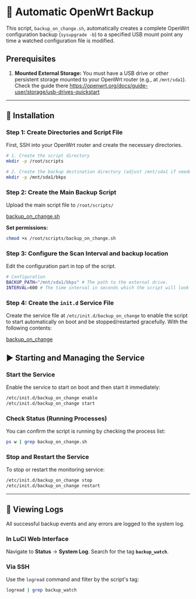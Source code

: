 

# 💾 Automatic OpenWrt Backup

This script, `backup_on_change.sh`, automatically creates a complete OpenWrt configuration backup (`sysupgrade -b`) to a specified USB mount point any time a watched configuration file is modified.

## Prerequisites

1.  **Mounted External Storage:** You must have a USB drive or other persistent storage mounted to your OpenWrt router (e.g., at `/mnt/sda1`).
      Check the guide there https://openwrt.org/docs/guide-user/storage/usb-drives-quickstart

-----

## 🚀 Installation

### Step 1: Create Directories and Script File

First, SSH into your OpenWrt router and create the necessary directories.

```bash
# 1. Create the script directory
mkdir -p /root/scripts

# 2. Create the backup destination directory (adjust /mnt/sda1 if needed)
mkdir -p /mnt/sda1/bkps
```

### Step 2: Create the Main Backup Script

Upload the main script file to `/root/scripts/`

[backup_on_change.sh](https://github.com/droidgren/openwrt/blob/main/scripts/autobackup/backup_on_change.sh)

**Set permissions:**

```bash
chmod +x /root/scripts/backup_on_change.sh
```

### Step 3: Configure the Scan Interval and backup location

Edit  the configuration part in top of the script.

```bash
# Configuration
BACKUP_PATH="/mnt/sda1/bkps" # The path to the external drive.
INTERVAL=600 # The time interval in seconds which the script will look for configuration changes (Default is every 10 minutes)
```

### Step 4: Create the `init.d` Service File

Create the service file at `/etc/init.d/backup_on_change` to enable the script to start automatically on boot and be stopped/restarted gracefully.
With the following contents:

[backup_on_change](https://github.com/droidgren/openwrt/blob/main/scripts/autobackup/backup_on_change)

## ▶️ Starting and Managing the Service

### Start the Service

Enable the service to start on boot and then start it immediately:

```bash
/etc/init.d/backup_on_change enable
/etc/init.d/backup_on_change start
```

### Check Status (Running Processes)

You can confirm the script is running by checking the process list:

```bash
ps w | grep backup_on_change.sh
```

### Stop and Restart the Service

To stop or restart the monitoring service:

```bash
/etc/init.d/backup_on_change stop
/etc/init.d/backup_on_change restart
```

-----

## 🔎 Viewing Logs

All successful backup events and any errors are logged to the system log.

### In LuCI Web Interface

Navigate to **Status** $\rightarrow$ **System Log**. Search for the tag **`backup_watch`**.

### Via SSH

Use the `logread` command and filter by the script's tag:

```bash
logread | grep backup_watch
```
